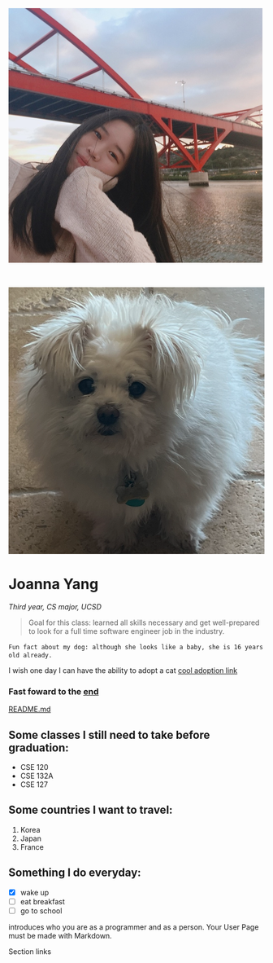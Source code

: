 
[Pictures1]: <>
![Picture1](110MyPicture.png)

</br>

[Pictures2]: <>
![Picture2](110MyDog.png)

[Heading]: <>
# Joanna Yang

[Styling text]: <>
*Third year, CS major, UCSD*

[Quoting text]: <>
> Goal for this class: learned all skills necessary and get well-prepared to look for a full time software engineer job in the industry.

[Quoting code]: <>
```
Fun fact about my dog: although she looks like a baby, she is 16 years old already.
```

[External Links]: <>
I wish one day I can have the ability to adopt a cat [cool adoption link](https://www.petsmart.com/adoption/people-saving-pets/ca-adoption-landing.html)

[Section Links]: <>
### Fast foward to the [end](https://github.com/joy002/CSE110/blob/main/index.md#something-i-do-everyday)

[Relative links(Link to another .md file or an image in your repo. If linking to an image, encode it as a regular link rather than an image.)]: <>
[README.md](https://github.com/joy002/CSE110/blob/main/README.md)

[Ordered Lists]: <>
## Some classes I still need to take before graduation:
- CSE 120
- CSE 132A
- CSE 127

[Ordered Lists]: <>
## Some countries I want to travel:
1. Korea
2. Japan
3. France

[Task lists]: <>
## Something I do everyday:
- [x] wake up
- [ ] eat breakfast
- [ ] go to school

introduces who you are as a programmer and as a person. Your User Page must be made with Markdown.

Section links
